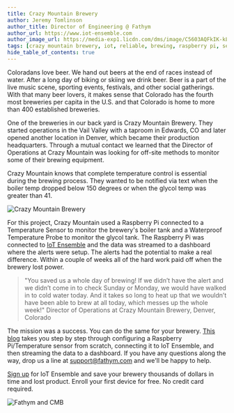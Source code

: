 ```yaml
---
title: Crazy Mountain Brewery
author: Jeremy Tomlinson
author_title: Director of Engineering @ Fathym
author_url: https://www.iot-ensemble.com
author_image_url: https://media-exp1.licdn.com/dms/image/C5603AQFkIK-kLZji_Q/profile-displayphoto-shrink_200_200/0/1517744970954?e=1617840000&v=beta&t=Cb3O5xbscYZtzsxK7ABot8biLash6plA39TV4BY0BwE
tags: [crazy mountain brewery, iot, reliable, brewing, raspberry pi, sensors, dashboards, alerts]
hide_table_of_contents: true
---
```


Coloradans love beer. We hand out beers at the end of races instead of water. After a long day of biking or skiing we drink beer. Beer is a part of the live music scene, sporting events, festivals, and other social gatherings. With that many beer lovers, it makes sense that Colorado has the fourth most breweries per capita in the U.S. and that Colorado is home to more than 400 established breweries.

One of the breweries in our back yard is Crazy Mountain Brewery. They started operations in the Vail Valley with a taproom in Edwards, CO and later opened another location in Denver, which became their production headquarters. Through a mutual contact we learned that the Director of Operations at Crazy Mountain was looking for off-site methods to monitor some of their brewing equipment.

Crazy Mountain knows that complete temperature control is essential during the brewing process. They wanted to be notified via text when the boiler temp dropped below 150 degrees or when the glycol temp was greater than 41.

![Crazy Mountain Brewery](/img/screenshots/cmb-tanks.jpg)

For this project, Crazy Mountain used a Raspberry Pi connected to a Temperature Sensor to monitor the brewery's boiler tank and a Waterproof Temperature Probe to monitor the glycol tank. The Raspberry Pi was connected to [IoT Ensemble](https://www.iot-ensemble.com) and the data was streamed to a dashboard where the alerts were setup. The alerts had the potential to make a real difference. Within a couple of weeks all of the hard work paid off when the brewery lost power.

> "You saved us a whole day of brewing! If we didn’t have the alert and we didn’t come in to check Sunday or Monday, we would have walked in to cold water today. And it takes so long to heat up that we wouldn’t have been able to brew at all today, which messes up the whole week!"
> Director of Operations at Crazy Mountain Brewery, Denver, Colorado

The mission was a success. You can do the same for your brewery. [This blog](https://www.iot-ensemble.com/blog/raspberry-pi-dht11-node-red-iot-ensemble-power-bi) takes you step by step through configuring a Raspberry Pi/Temperature sensor from scratch, connecting it to IoT Ensemble, and then streaming the data to a dashboard. If you have any questions along the way, drop us a line at support@fathym.com and we'll be happy to help.

[Sign up](https://www.iot-ensemble.com/dashboard) for IoT Ensemble and save your brewery thousands of dollars in time and lost product. Enroll your first device for free. No credit card required.

![Fathym and CMB](/img/screenshots/crazy-mountain-brewery.jpg)
